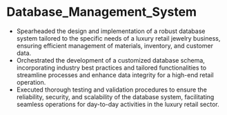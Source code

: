 # Database_Management_System

- Spearheaded the design and implementation of a robust database system tailored to the specific needs of a luxury retail jewelry business, ensuring efficient management of materials, inventory, and customer data.
- Orchestrated the development of a customized database schema, incorporating industry best practices and tailored functionalities to streamline processes and enhance data integrity for a high-end retail operation.
- Executed thorough testing and validation procedures to ensure the reliability, security, and scalability of the database system, facilitating seamless operations for day-to-day activities in the luxury retail sector.
